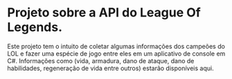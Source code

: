 # Projeto sobre a API do League Of Legends.
Este projeto tem o intuito de coletar algumas informações dos campeões do LOL e fazer uma espécie de jogo entre eles em um aplicativo de console em C#.
Informações como (vida, armadura, dano de ataque, dano de habilidades, regeneração de vida entre outros) estarão disponíveis aqui.
